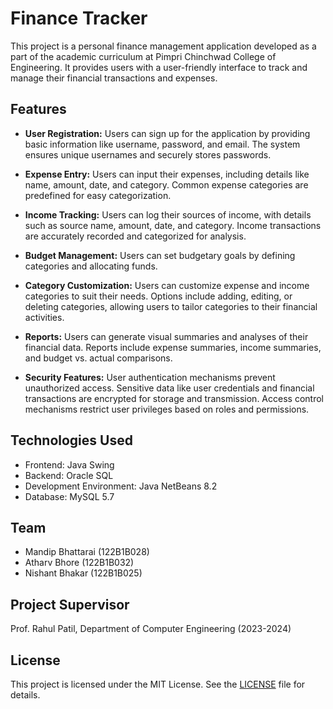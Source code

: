 # Finance Tracker

This project is a personal finance management application developed as a part of the academic curriculum at Pimpri Chinchwad College of Engineering. It provides users with a user-friendly interface to track and manage their financial transactions and expenses.

## Features

- **User Registration:** Users can sign up for the application by providing basic information like username, password, and email. The system ensures unique usernames and securely stores passwords.

- **Expense Entry:** Users can input their expenses, including details like name, amount, date, and category. Common expense categories are predefined for easy categorization.

- **Income Tracking:** Users can log their sources of income, with details such as source name, amount, date, and category. Income transactions are accurately recorded and categorized for analysis.

- **Budget Management:** Users can set budgetary goals by defining categories and allocating funds.

- **Category Customization:** Users can customize expense and income categories to suit their needs. Options include adding, editing, or deleting categories, allowing users to tailor categories to their financial activities.

- **Reports:** Users can generate visual summaries and analyses of their financial data. Reports include expense summaries, income summaries, and budget vs. actual comparisons.

- **Security Features:** User authentication mechanisms prevent unauthorized access. Sensitive data like user credentials and financial transactions are encrypted for storage and transmission. Access control mechanisms restrict user privileges based on roles and permissions.

## Technologies Used

- Frontend: Java Swing
- Backend: Oracle SQL
- Development Environment: Java NetBeans 8.2
- Database: MySQL 5.7

## Team
- Mandip Bhattarai (122B1B028)
- Atharv Bhore (122B1B032)
- Nishant Bhakar (122B1B025)

## Project Supervisor
Prof. Rahul Patil, Department of Computer Engineering (2023-2024)

## License
This project is licensed under the MIT License. See the [LICENSE](LICENSE) file for details.
